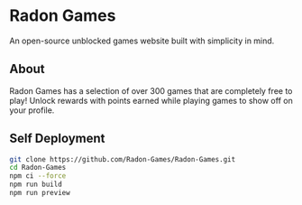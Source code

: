 # Radon Games

An open-source unblocked games website built with simplicity in mind.

## About

Radon Games has a selection of over 300 games that are completely free to play! Unlock rewards with points earned while playing games to show off on your profile.

## Self Deployment

```bash
git clone https://github.com/Radon-Games/Radon-Games.git
cd Radon-Games
npm ci --force
npm run build
npm run preview
```
